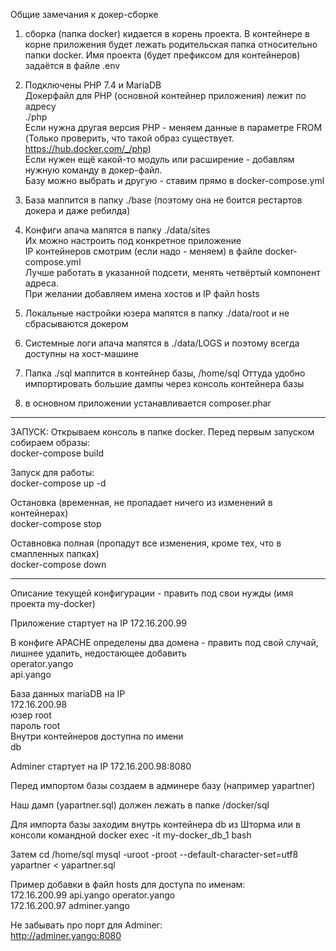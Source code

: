 Общие замечания к докер-сборке


1) сборка (папка docker) кидается в корень проекта.
В контейнере в корне приложения будет лежать родительская папка относительно папки docker.
Имя проекта (будет префиксом для контейнеров) задаётся в файле .env

2) Подключены PHP 7.4 и MariaDB<br>
Докерфайл для PHP (основной контейнер приложения) лежит по адресу<br>
./php<br>
Если нужна другая версия PHP - меняем данные в параметре FROM<br> 
(Только проверить, что такой образ существует. https://hub.docker.com/_/php)<br>
Если нужен ещё какой-то модуль или расширение - добавлям нужную команду в докер-файл.<br>
Базу можно выбрать и другую - ставим прямо в docker-compose.yml

3) База маппится в папку ./base (поэтому она не боится рестартов докера и даже ребилда)

4) Конфиги апача мапятся в папку ./data/sites<br>
Их можно настроить под конкретное приложение<br>
IP контейнеров смотрим (если надо - меняем) в файле docker-compose.yml<br>
Лучше работать в указанной подсети, менять четвёртый компонент адреса. <br>
При желании добавляем имена хостов и IP  файл hosts<br>

5) Локальные настройки юзера мапятся в папку ./data/root и не сбрасываются докером

6) Системные логи апача мапятся в ./data/LOGS и поэтому всегда доступны на хост-машине

7) Папка ./sql маппится в контейнер базы, /home/sql
Оттуда удобно импортировать большие дампы через консоль контейнера базы

8) в основном приложении устанавливается composer.phar
<hr>

ЗАПУСК:
Открываем консоль в папке docker. 
Перед первым запуском собираем образы:<br>
docker-compose build

Запуск для работы:<br>
docker-compose up -d

Остановка (временная, не пропадает ничего из изменений в контейнерах)<br>
docker-compose stop

Оставновка полная (пропадут все изменения, кроме тех, что в смапленных папках)<br>
docker-compose down

-------------------------------------------------------------------------------
Описание текущей конфигурации - править под свои нужды
(имя проекта my-docker)

Приложение стартует на IP
172.16.200.99

В конфиге APACHE определены два домена - править под свой случай, лишнее удалить, недостающее добавить<br>
operator.yango <br>
api.yango  

База данных mariaDB на IP<br>
172.16.200.98<br>
юзер root<br>
пароль root<br>
Внутри контейнеров доступна по имени<br> 
db

Adminer стартует на IP
172.16.200.98:8080

Перед импортом базы создаем в админере базу
(например yapartner)

Наш дамп (yapartner.sql) должен лежать в папке
/docker/sql

Для импорта базы заходим внутрь контейнера db из Шторма или в консоли командной
docker exec -it my-docker_db_1 bash

Затем
cd /home/sql
mysql -uroot -proot --default-character-set=utf8 yapartner < yapartner.sql

Пример добавки в файл hosts для доступа по именам:<br>
172.16.200.99 api.yango operator.yango<br>
172.16.200.97 adminer.yango

Не забывать про порт для Adminer:<br>
http://adminer.yango:8080